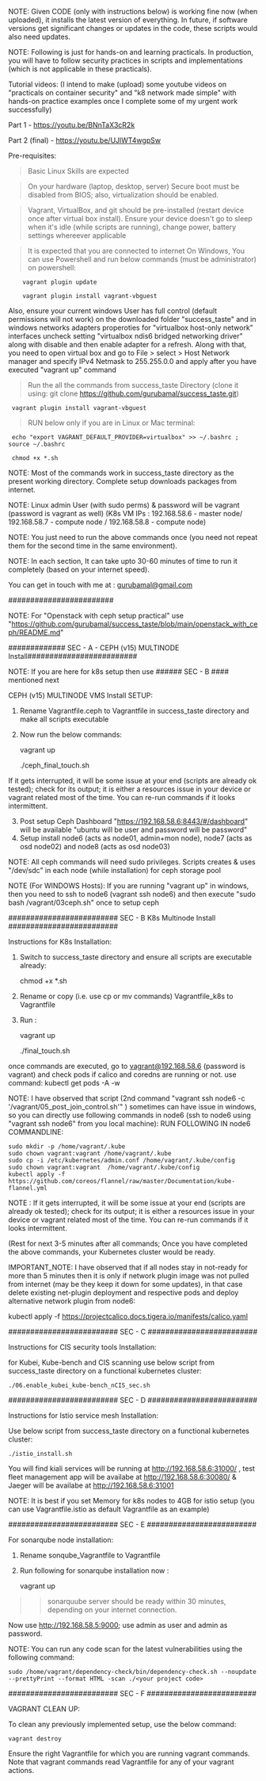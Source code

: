 NOTE:
Given CODE (only with instructions below) is working fine now (when uploaded), it installs the latest version of everything. In future, if software versions get significant changes or updates in the code, these scripts would also need updates. 

NOTE: Following is just for hands-on and learning practicals. In production, you will have to follow security practices in scripts and implementations (which is not applicable in these practicals).


Tutorial videos:  (I intend to make (upload) some youtube videos on "practicals on container security" and "k8 network made simple" with hands-on practice examples once I complete some of my urgent work successfully)

Part 1  - https://youtu.be/BNnTaX3cR2k

Part 2 (final) - https://youtu.be/UJlWT4wgpSw

Pre-requisites:

> Basic Linux Skills are expected

> On your hardware (laptop, desktop, server) Secure boot must be disabled from BIOS; also, virtualization should be enabled.

> Vagrant, VirtualBox, and git should be pre-installed (restart device once after virtual box install).
> Ensure your device doesn't go to sleep when it's idle (while scripts are running), change power, battery settings whereever applicable

> It is expected that you are connected to internet
> On Windows, You can use Powershell and run below commands (must be administrator) on powershell:
		
		vagrant plugin update
		
		vagrant plugin install vagrant-vbguest

Also, ensure your current windows User has full control (default permissions will not work) on the downloaded folder "success_taste" and in windows networks adapters properoties for "virtualbox host-only network" interfaces uncheck setting "virtualbox ndis6  bridged networking driver"  along with disable and then enable adapter for a refresh.
Along with that, you need to open virtual box and go to File > select > Host Network manager and specify IPv4 Netmask to 255.255.0.0 and apply after you have executed "vagrant up" command


> Run the all the commands from success_taste Directory (clone it using: git clone https://github.com/gurubamal/success_taste.git)

     vagrant plugin install vagrant-vbguest
 
> RUN below only if you are in Linux or Mac terminal:

     echo "export VAGRANT_DEFAULT_PROVIDER=virtualbox" >> ~/.bashrc ; source ~/.bashrc

     chmod +x *.sh

NOTE: Most of the commands work in success_taste directory as the present working directory. Complete setup downloads packages from internet. 

NOTE: Linux admin User (with sudo perms) & password will be vagrant (password is vagrant as well) (K8s VM IPs : 192.168.58.6 - master node/ 192.168.58.7 - compute node / 192.168.58.8 - compute node)

NOTE: You just need to run the above commands once (you need not repeat them for the second time in the same environment). 

NOTE: In each section, It can take upto 30-60 minutes of time to run it completely (based on your internet speed).

You can get in touch with me at : gurubamal@gmail.com

########################

NOTE: For "Openstack with ceph setup practical" use "https://github.com/gurubamal/success_taste/blob/main/openstack_with_ceph/README.md"

############# SEC - A - CEPH (v15) MULTINODE Install#########################

NOTE: If you are here for k8s setup then use ###### SEC - B ####  mentioned next 

CEPH (v15) MULTINODE VMS Install SETUP:

1) Rename Vagrantfile.ceph to Vagrantfile in success_taste directory and make all scripts executable
     	
2) Now run the below commands:

	vagrant up 
	
	./ceph_final_touch.sh

If it gets interrupted, it will be some issue at your end (scripts are already ok tested); check for its output; it is either a resources issue in your device or vagrant related most of the time. You can re-run commands if it looks intermittent. 

3)  Post setup Ceph Dashboard "https://192.168.58.6:8443/#/dashboard" will be available 
	"ubuntu will be user and password will be password"
5)  Setup install node6 (acts as node01, admin+mon node), node7 (acts as osd node02) and node8 (acts as osd node03)  

NOTE: All ceph commands will need sudo privileges. Scripts creates & uses "/dev/sdc" in each node (while installation) for ceph storage pool 

NOTE (For WINDOWS Hosts):
If you are running "vagrant up" in windows, then you need to ssh to node6 (vagrant ssh node6) and then execute "sudo bash /vagrant/03ceph.sh" once to setup ceph


######################### SEC - B K8s Multinode Install #########################

Instructions for K8s Installation:

1) Switch to success_taste directory and ensure all scripts are executable already:
	
	chmod +x *.sh


2) Rename or copy (i.e. use cp or mv commands) Vagrantfile_k8s to Vagrantfile 


3)  Run :
	
	vagrant up 
	
	./final_touch.sh 

once commands are executed, go to vagrant@192.168.58.6 (password is vagrant) and check pods if calico and coredns are running or not. use command: 
	kubectl get pods -A -w
			

NOTE: I have observed that script (2nd command "vagrant ssh node6  -c '/vagrant/05_post_join_control.sh'" ) sometimes can have issue in windows, so you can directly use following commands in node6 (ssh to node6 using "vagrant ssh node6" from you local machine):
RUN FOLLOWING IN node6 COMMANDLINE:

	sudo mkdir -p /home/vagrant/.kube
	sudo chown vagrant:vagrant /home/vagrant/.kube
	sudo cp -i /etc/kubernetes/admin.conf /home/vagrant/.kube/config
	sudo chown vagrant:vagrant  /home/vagrant/.kube/config
	kubectl apply -f https://github.com/coreos/flannel/raw/master/Documentation/kube-flannel.yml

NOTE : If it gets interrupted, it will be some issue at your end (scripts are already ok tested); check for its output; it is either a resources issue in your device or vagrant related most of the time. You can re-run commands if it looks intermittent. 

 (Rest for next 3-5 minutes after all commands; Once you have completed the above commands, your Kubernetes cluster would be ready.
 
 IMPORTANT_NOTE: I have observed that if all nodes stay in not-ready for more than 5 minutes then it is only if network plugin image was not pulled from internet (may be they keep it down for some updates), in that case delete existing net-plugin deployment and respective pods and deploy alternative network plugin from node6:
 
kubectl apply -f https://projectcalico.docs.tigera.io/manifests/calico.yaml



######################### SEC - C #########################

Instructions for CIS security tools Installation:

for Kubei, Kube-bench and CIS scanning  use below script from success_taste directory on a functional kubernetes cluster:

	./06.enable_kubei_kube-bench_nCIS_sec.sh

######################### SEC - D #########################

Instructions for  Istio service mesh Installation:

Use below script from success_taste directory on a functional kubernetes cluster:

	./istio_install.sh

You will find kiali services will be running at http://192.168.58.6:31000/ ,  test fleet management app will be availabe at http://192.168.58.6:30080/ & Jaeger will be availabe at http://192.168.58.6:31001

NOTE: It is best if you set Memory for k8s nodes to 4GB for istio setup (you can use Vagrantfile.istio as default Vagrantfile as an example)

######################### SEC - E #########################

For sonarqube node installation:

1) Rename sonqube_Vagrantfile to Vagrantfile

2) Run following for sonarqube installation now :
	
	vagrant up

>>sonarquube server should be ready within 30 minutes, depending on your internet connection.

Now use http://192.168.58.5:9000; use admin as user and admin as password.

NOTE: You can run any code scan for the latest vulnerabilities using the following command:
	
	sudo /home/vagrant/dependency-check/bin/dependency-check.sh --noupdate --prettyPrint --format HTML -scan ./<your project code>


######################### SEC - F #########################

VAGRANT CLEAN UP:

To clean any previously implemented setup, use the below command:

	vagrant destroy

Ensure the right Vagrantfile for which you are running vagrant commands. Note that vagrant commands read  Vagrantfile for any of your vagrant actions.



